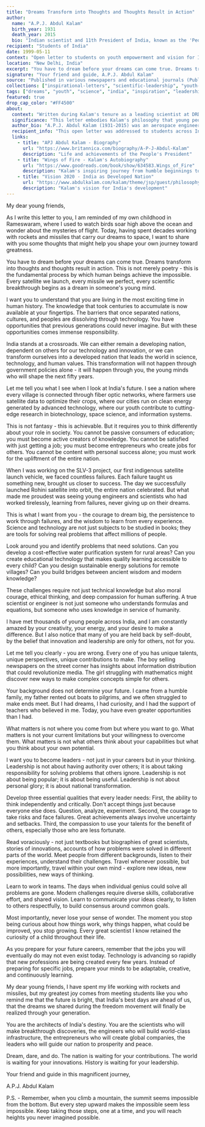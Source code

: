 ```yaml
---
title: "Dreams Transform into Thoughts and Thoughts Result in Action"
author:
  name: "A.P.J. Abdul Kalam"
  birth_year: 1931
  death_year: 2015
  bio: "Indian scientist and 11th President of India, known as the 'People's President' and 'Missile Man of India'"
recipient: "Students of India"
date: 1999-05-11
context: "Open letter to students on youth empowerment and vision for India's future"
location: "New Delhi, India"
excerpt: "You have to dream before your dreams can come true. Dreams transform into thoughts and thoughts result in action."
signature: "Your friend and guide, A.P.J. Abdul Kalam"
source: "Published in various newspapers and educational journals (Public Domain)"
collections: ["inspirational-letters", "scientific-leadership", "youth-empowerment"]
tags: ["dreams", "youth", "science", "india", "inspiration", "leadership", "vision"]
featured: true
drop_cap_color: "#FF4500"
about:
  context: "Written during Kalam's tenure as a leading scientist at DRDO and ISRO, before becoming President. This represents his lifelong commitment to inspiring young minds and his vision of India as a developed nation by 2020."
  significance: "This letter embodies Kalam's philosophy that young people are the key to India's transformation. His emphasis on dreams, scientific thinking, and moral leadership influenced millions of students and became central to his later presidency."
  author_bio: "A.P.J. Abdul Kalam (1931-2015) was an aerospace engineer, scientist, and 11th President of India. Known for his work on India's missile and nuclear programs, he was beloved for his humility, inspiring speeches, and dedication to education and youth development."
  recipient_info: "This open letter was addressed to students across India, reflecting Kalam's belief that young people hold the power to transform the nation. He regularly interacted with students throughout his career."
  links:
    - title: "APJ Abdul Kalam - Biography"
      url: "https://www.britannica.com/biography/A-P-J-Abdul-Kalam"
      description: "Life and achievements of the People's President"
    - title: "Wings of Fire - Kalam's Autobiography"
      url: "https://www.goodreads.com/book/show/634583.Wings_of_Fire"
      description: "Kalam's inspiring journey from humble beginnings to space scientist"
    - title: "Vision 2020 - India as Developed Nation"
      url: "https://www.abdulkalam.com/kalam/theme/jsp/guest/philosophy.jsp"
      description: "Kalam's vision for India's development"
---
```


My dear young friends,

As I write this letter to you, I am reminded of my own childhood in Rameswaram, where I used to watch birds soar high above the ocean and wonder about the mysteries of flight. Today, having spent decades working with rockets and missiles that carry our dreams to space, I want to share with you some thoughts that might help you shape your own journey toward greatness.

You have to dream before your dreams can come true. Dreams transform into thoughts and thoughts result in action. This is not merely poetry - this is the fundamental process by which human beings achieve the impossible. Every satellite we launch, every missile we perfect, every scientific breakthrough begins as a dream in someone's young mind.

I want you to understand that you are living in the most exciting time in human history. The knowledge that took centuries to accumulate is now available at your fingertips. The barriers that once separated nations, cultures, and peoples are dissolving through technology. You have opportunities that previous generations could never imagine. But with these opportunities comes immense responsibility.

India stands at a crossroads. We can either remain a developing nation, dependent on others for our technology and innovation, or we can transform ourselves into a developed nation that leads the world in science, technology, and human values. This transformation will not happen through government policies alone - it will happen through you, the young minds who will shape the next fifty years.

Let me tell you what I see when I look at India's future. I see a nation where every village is connected through fiber optic networks, where farmers use satellite data to optimize their crops, where our cities run on clean energy generated by advanced technology, where our youth contribute to cutting-edge research in biotechnology, space science, and information systems.

This is not fantasy - this is achievable. But it requires you to think differently about your role in society. You cannot be passive consumers of education; you must become active creators of knowledge. You cannot be satisfied with just getting a job; you must become entrepreneurs who create jobs for others. You cannot be content with personal success alone; you must work for the upliftment of the entire nation.

When I was working on the SLV-3 project, our first indigenous satellite launch vehicle, we faced countless failures. Each failure taught us something new, brought us closer to success. The day we successfully launched Rohini satellite into orbit, the entire nation celebrated. But what made me proudest was seeing young engineers and scientists who had worked tirelessly, learning from failures, never giving up on their dreams.

This is what I want from you - the courage to dream big, the persistence to work through failures, and the wisdom to learn from every experience. Science and technology are not just subjects to be studied in books; they are tools for solving real problems that affect millions of people.

Look around you and identify problems that need solutions. Can you develop a cost-effective water purification system for rural areas? Can you create educational technology that makes quality learning accessible to every child? Can you design sustainable energy solutions for remote villages? Can you build bridges between ancient wisdom and modern knowledge?

These challenges require not just technical knowledge but also moral courage, ethical thinking, and deep compassion for human suffering. A true scientist or engineer is not just someone who understands formulas and equations, but someone who uses knowledge in service of humanity.

I have met thousands of young people across India, and I am constantly amazed by your creativity, your energy, and your desire to make a difference. But I also notice that many of you are held back by self-doubt, by the belief that innovation and leadership are only for others, not for you.

Let me tell you clearly - you are wrong. Every one of you has unique talents, unique perspectives, unique contributions to make. The boy selling newspapers on the street corner has insights about information distribution that could revolutionize media. The girl struggling with mathematics might discover new ways to make complex concepts simple for others.

Your background does not determine your future. I came from a humble family, my father rented out boats to pilgrims, and we often struggled to make ends meet. But I had dreams, I had curiosity, and I had the support of teachers who believed in me. Today, you have even greater opportunities than I had.

What matters is not where you come from but where you want to go. What matters is not your current limitations but your willingness to overcome them. What matters is not what others think about your capabilities but what you think about your own potential.

I want you to become leaders - not just in your careers but in your thinking. Leadership is not about having authority over others; it is about taking responsibility for solving problems that others ignore. Leadership is not about being popular; it is about being useful. Leadership is not about personal glory; it is about national transformation.

Develop three essential qualities that every leader needs: First, the ability to think independently and critically. Don't accept things just because everyone else does. Question, analyze, experiment. Second, the courage to take risks and face failures. Great achievements always involve uncertainty and setbacks. Third, the compassion to use your talents for the benefit of others, especially those who are less fortunate.

Read voraciously - not just textbooks but biographies of great scientists, stories of innovations, accounts of how problems were solved in different parts of the world. Meet people from different backgrounds, listen to their experiences, understand their challenges. Travel whenever possible, but more importantly, travel within your own mind - explore new ideas, new possibilities, new ways of thinking.

Learn to work in teams. The days when individual genius could solve all problems are gone. Modern challenges require diverse skills, collaborative effort, and shared vision. Learn to communicate your ideas clearly, to listen to others respectfully, to build consensus around common goals.

Most importantly, never lose your sense of wonder. The moment you stop being curious about how things work, why things happen, what could be improved, you stop growing. Every great scientist I know retained the curiosity of a child throughout their life.

As you prepare for your future careers, remember that the jobs you will eventually do may not even exist today. Technology is advancing so rapidly that new professions are being created every few years. Instead of preparing for specific jobs, prepare your minds to be adaptable, creative, and continuously learning.

My dear young friends, I have spent my life working with rockets and missiles, but my greatest joy comes from meeting students like you who remind me that the future is bright, that India's best days are ahead of us, that the dreams we shared during the freedom movement will finally be realized through your generation.

You are the architects of India's destiny. You are the scientists who will make breakthrough discoveries, the engineers who will build world-class infrastructure, the entrepreneurs who will create global companies, the leaders who will guide our nation to prosperity and peace.

Dream, dare, and do. The nation is waiting for your contributions. The world is waiting for your innovations. History is waiting for your leadership.

Your friend and guide in this magnificent journey,

A.P.J. Abdul Kalam

P.S. - Remember, when you climb a mountain, the summit seems impossible from the bottom. But every step upward makes the impossible seem less impossible. Keep taking those steps, one at a time, and you will reach heights you never imagined possible.